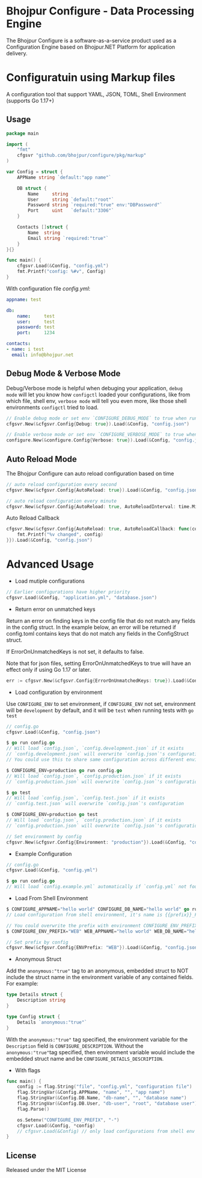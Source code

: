 # Bhojpur Configure - Data Processing Engine

The Bhojpur Configure is a software-as-a-service product used as a Configuration Engine based on Bhojpur.NET Platform for application delivery.

# Configuratuin using Markup files

A configuration tool that support YAML, JSON, TOML, Shell Environment (supports Go 1.17+)

## Usage

```go
package main

import (
	"fmt"
	cfgsvr "github.com/bhojpur/configure/pkg/markup"
)

var Config = struct {
	APPName string `default:"app name"`

	DB struct {
		Name     string
		User     string `default:"root"`
		Password string `required:"true" env:"DBPassword"`
		Port     uint   `default:"3306"`
	}

	Contacts []struct {
		Name  string
		Email string `required:"true"`
	}
}{}

func main() {
	cfgsvr.Load(&Config, "config.yml")
	fmt.Printf("config: %#v", Config)
}
```

With configuration file *config.yml*:

```yaml
appname: test

db:
    name:     test
    user:     test
    password: test
    port:     1234

contacts:
- name: i test
  email: info@bhojpur.net
```

## Debug Mode & Verbose Mode

Debug/Verbose mode is helpful when debuging your application, `debug mode` will let you know how `configctl` loaded your configurations, like from which file, shell env, `verbose mode` will tell you even more, like those shell environments `configctl` tried to load.

```go
// Enable debug mode or set env `CONFIGURE_DEBUG_MODE` to true when running your application
cfgsvr.New(&cfgsvr.Config{Debug: true}).Load(&Config, "config.json")

// Enable verbose mode or set env `CONFIGURE_VERBOSE_MODE` to true when running your application
configure.New(&configure.Config{Verbose: true}).Load(&Config, "config.json")
```

## Auto Reload Mode

The Bhojpur Configure can auto reload configuration based on time

```go
// auto reload configuration every second
cfgsvr.New(&cfgsvr.Config{AutoReload: true}).Load(&Config, "config.json")

// auto reload configuration every minute
cfgsvr.New(&cfgsvr.Config{AutoReload: true, AutoReloadInterval: time.Minute}).Load(&Config, "config.json")
```

Auto Reload Callback

```go
cfgsvr.New(&cfgsvr.Config{AutoReload: true, AutoReloadCallback: func(config interface{}) {
    fmt.Printf("%v changed", config)
}}).Load(&Config, "config.json")
```

# Advanced Usage

* Load mutiple configurations

```go
// Earlier configurations have higher priority
cfgsvr.Load(&Config, "application.yml", "database.json")
```

* Return error on unmatched keys

Return an error on finding keys in the config file that do not match any fields in the config struct.
In the example below, an error will be returned if config.toml contains keys that do not match any fields in the ConfigStruct struct.

If ErrorOnUnmatchedKeys is not set, it defaults to false.

Note that for json files, setting ErrorOnUnmatchedKeys to true will have an effect only if using Go 1.17 or later.

```go
err := cfgsvr.New(&cfgsvr.Config{ErrorOnUnmatchedKeys: true}).Load(&ConfigStruct, "config.toml")
```

* Load configuration by environment

Use `CONFIGURE_ENV` to set environment, if `CONFIGURE_ENV` not set, environment will be `development` by default, and it will be `test` when running tests with `go test`

```go
// config.go
cfgsvr.Load(&Config, "config.json")

$ go run config.go
// Will load `config.json`, `config.development.json` if it exists
// `config.development.json` will overwrite `config.json`'s configuration
// You could use this to share same configuration across different environments

$ CONFIGURE_ENV=production go run config.go
// Will load `config.json`, `config.production.json` if it exists
// `config.production.json` will overwrite `config.json`'s configuration

$ go test
// Will load `config.json`, `config.test.json` if it exists
// `config.test.json` will overwrite `config.json`'s configuration

$ CONFIGURE_ENV=production go test
// Will load `config.json`, `config.production.json` if it exists
// `config.production.json` will overwrite `config.json`'s configuration
```

```go
// Set environment by config
cfgsvr.New(&cfgsvr.Config{Environment: "production"}).Load(&Config, "config.json")
```

* Example Configuration

```go
// config.go
cfgsvr.Load(&Config, "config.yml")

$ go run config.go
// Will load `config.example.yml` automatically if `config.yml` not found and print warning message
```

* Load From Shell Environment

```go
$ CONFIGURE_APPNAME="hello world" CONFIGURE_DB_NAME="hello world" go run config.go
// Load configuration from shell environment, it's name is {{prefix}}_FieldName
```

```go
// You could overwrite the prefix with environment CONFIGURE_ENV_PREFIX, for example:
$ CONFIGURE_ENV_PREFIX="WEB" WEB_APPNAME="hello world" WEB_DB_NAME="hello world" go run config.go

// Set prefix by config
cfgsvr.New(&cfgsvr.Config{ENVPrefix: "WEB"}).Load(&Config, "config.json")
```

* Anonymous Struct

Add the `anonymous:"true"` tag to an anonymous, embedded struct to NOT include the struct name in the environment
variable of any contained fields.  For example:

```go
type Details struct {
	Description string
}

type Config struct {
	Details `anonymous:"true"`
}
```

With the `anonymous:"true"` tag specified, the environment variable for the `Description` field is `CONFIGURE_DESCRIPTION`.
Without the `anonymous:"true"`tag specified, then environment variable would include the embedded struct name and be `CONFIGURE_DETAILS_DESCRIPTION`.

* With flags

```go
func main() {
	config := flag.String("file", "config.yml", "configuration file")
	flag.StringVar(&Config.APPName, "name", "", "app name")
	flag.StringVar(&Config.DB.Name, "db-name", "", "database name")
	flag.StringVar(&Config.DB.User, "db-user", "root", "database user")
	flag.Parse()

	os.Setenv("CONFIGURE_ENV_PREFIX", "-")
	cfgsvr.Load(&Config, *config)
	// cfgsvr.Load(&Config) // only load configurations from shell env & flag
}
```


## License

Released under the MIT License